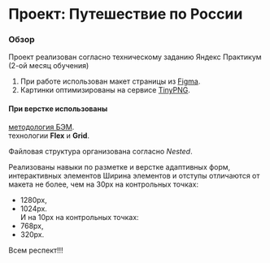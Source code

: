 # Проект: Путешествие по России

### Обзор

Проект реализован согласно техническому заданию Яндекс Практикум (2-ой месяц обучения)  
1. При работе использован макет страницы из [Figma](https://www.figma.com/).
2. Картинки оптимизированы на сервисе [TinyPNG](https://tinypng.com/ "Переходи сюда").
  

#### При верстке использованы  

[методология БЭМ](https://ru.bem.info/methodology/ "Компонентный подход к веб-разработке").  
технологии **Flex** и __Grid__.  

Файловая структура организована согласно _Nested_.

Реализованы навыки по разметке и верстке адаптивных форм, интерактивных элементов 
Ширина элементов и отступы отличаются от макета не более, чем на 30px на контрольных точках:
* 1280px,
* 1024px.  
И на 10px на контрольных точках:
* 768px,
* 320px.

Всем респект!!!